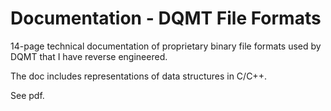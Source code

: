 # Documentation - DQMT File Formats
14-page technical documentation of proprietary binary file formats used by DQMT that I have reverse engineered.

The doc includes representations of data structures in C/C++.

See pdf.

